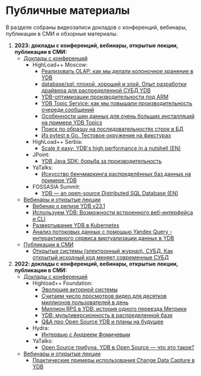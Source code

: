 # Публичные материалы

В разделе собраны видеозаписи докладов с конференций, вебинары, публикации в СМИ и обзорные материалы.

1. **2023: доклады с конференций, вебинары, открытые лекции, публикации в СМИ:**
    * [Доклады с конференций](./conferences.md#2023-conf)
        + HighLoad++ Moscow:
            - [Реализовать OLAP: как мы делали колоночное хранение в YDB](./conferences.md#2023-conf-hl-olap)
            - [database/sql: плохой, хороший и злой. Опыт разработки драйвера для распределенной СУБД YDB](./conferences.md#2023-conf-hl-database-sql)
            - [YDB-оптимизации производительности под ARM](./conferences.md#2023-conf-hl-ydb-opt)
            - [YDB Topic Service: как мы повышали производительность очереди сообщений](./conferences.md#2023-conf-hl-ydb-topic)
            - [Особенности шин данных для очень больших инсталляций на примере YDB Topics](./conferences.md#2023-conf-hl-data-bus)
            - [Поиск по образцу на последовательностях строк в БД](./conferences.md#2023-conf-hl-search-inline)
            - [Из pytest в Go. Тестовое окружение на фикстурах](./conferences.md#2023-conf-hl-pytest-go)
        + HighLoad++ Serbia:    
            - [Scale it easy: YDB's high performance in a nutshell (EN)](./conferences.md#2023-conf-hl-serbia-scale)
        + JPoint:
            - [YDB Java SDK: борьба за производительность](./conferences.md#2023-conf-jp-ydb-jsdk)    
        + YaTalks:
            - [Искусство бенчмаркинга распределённых баз данных на примере YDB](./conferences.md#2023-conf-yt-bench)   
        + FOSSASIA Summit:
            - [YDB — an open-source Distributed SQL Database (EN)](./conferences.md#2023-conf-fos-ydb)     
    * [Вебинары и открытые лекции](./webinars.md/#2023-webinar)
        + [Вебинар о релизе YDB v23.1](./webinars.md/#2023-webinar-ydb-23-1)
        + [Используем YDB: Возможности встроенного веб-интерфейса и CLI](./webinars.md/#2023-webinar-ydb-interface)
        + [Развертывание YDB в Kubernetes](./webinars.md/#2023-webinar-ydb-kubernetes)
        + [Анализ потоковых данных с помощью Yandex Query - интерактивного сервиса виртуализации данных в YDB](./webinars.md/#2023-webinar-ydb-data-streams)
    * [Публикации в СМИ](./mass-media.md#2023-smi)
        + [Открытые системы (электронный журнал). СУБД. Как открытый исходный код меняет современные СУБД](./mass-media.md#2023-smi-ops)
2. **2022: доклады с конференций, вебинары, открытые лекции, публикации в СМИ:**
    * [Доклады с конференций](./conferences.md#2022-conf)
        + Highload++ Foundation:
            - [Эволюция акторной системы](./conferences.md#2022-conf-hl-actor-sys)
            - [Считаем число просмотров видео для десятков миллионов пользователей в день](./conferences.md#2022-conf-hl-count-video-view)
            - [Миллион RPS в YDB: история одного переезда Метрики](./conferences.md#2022-conf-hl-mil-rps)
            - [YDB: мультиверсионность в распределенной базе](./conferences.md#2022-conf-hl-ydb-multiver)
            - [Q&A про Open Source YDB и планы на будущее](./conferences.md#2022-conf-hl-qa)
        + Hydra:
            - [Интервью с Андреем Фомичевым](./conferences.md#2022-conf-hydra-interview)
        + YaTalks:
            - [Open Source трибуна. YDB в Open Source — что это такое?](./conferences.md#2022-conf-yatalks-open-source)
    * [Вебинары и открытые лекции](./webinars.md#2022-webinar)
        + [Практические примеры использования Change Data Capture в YDB](./webinars.md#2022-webinar-cdc)